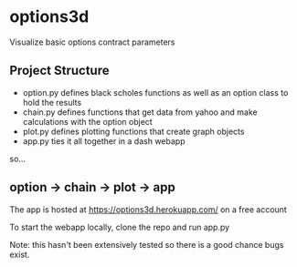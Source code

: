 # options3d
Visualize basic options contract parameters

## Project Structure

* option.py defines black scholes functions as well as an option class to hold the results
* chain.py defines functions that get data from yahoo and make calculations with the option object
* plot.py defines plotting functions that create graph objects
* app.py ties it all together in a dash webapp

so...

option -> chain -> plot -> app
---------------------------------------------------------------------------------------------------
The app is hosted at https://options3d.herokuapp.com/ on a free account

To start the webapp locally, clone the repo and run app.py

Note: this hasn't been extensively tested so there is a good chance bugs exist.
